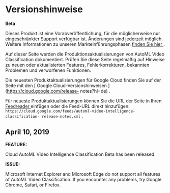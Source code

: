 #  Versionshinweise

**Beta**

Dieses Produkt ist eine Vorabveröffentlichung, für die möglicherweise nur
eingeschränkter Support verfügbar ist. Änderungen sind jederzeit möglich.
Weitere Informationen zu unseren Markteinführungsphasen [ finden Sie hier
](https://cloud.google.com/products?hl=de#product-launch-stages) .

Auf dieser Seite werden die Produktionsaktualisierungen von AutoML Video
Classification dokumentiert. Prüfen Sie diese Seite regelmäßig auf Hinweise zu
neuen oder aktualisierten Features, Fehlerkorrekturen, bekannten Problemen und
verworfenen Funktionen.

Die neuesten Produktaktualisierungen für Google Cloud finden Sie auf der Seite
mit den [ Google Cloud-Versionshinweisen ](https://cloud.google.com/release-
notes?hl=de) .

Für neueste Produktaktualisierungen können Sie die URL der Seite in Ihren [
Feedreader ](https://wikipedia.org/wiki/Comparison_of_feed_aggregators)
einfügen oder die Feed-URL direkt hinzufügen: `
https://cloud.google.com/feeds/automl-video-intelligence-classification-
release-notes.xml ` .

##  April 10, 2019

**FEATURE:**

Cloud AutoML Video Intelligence Classification Beta has been released.

**ISSUE:**

Microsoft Internet Explorer and Microsoft Edge do not support all features of
AutoML Video Classification. If you encounter any problems, try Google Chrome,
Safari, or Firefox.

